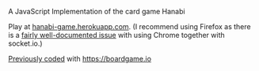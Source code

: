 A JavaScript Implementation of the card game Hanabi

Play at [hanabi-game.herokuapp.com](https://hanabi-game.herokuapp.com). (I recommend using Firefox as there is a [fairly well-documented issue](https://github.com/socketio/socket.io/issues/3259) with using Chrome together with socket.io.)

[Previously coded](https://github.com/andrwmillr/hanabi-2) with https://boardgame.io
